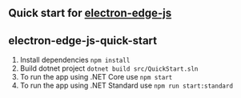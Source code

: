 ## Quick start for [electron-edge-js](https://github.com/agracio/electron-edge-js)

## electron-edge-js-quick-start

1. Install dependencies `npm install`
2. Build dotnet project `dotnet build src/QuickStart.sln`
3. To run the app using .NET Core use `npm start`
4. To run the app using .NET Standard use `npm run start:standard`
